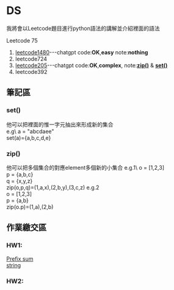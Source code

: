 # DS

我將會以Leetcode題目進行python語法的講解並介紹裡面的語法

Leetcode 75
1. [leetcode1480](https://youtu.be/rvw0IztUh7I)---chatgpt code:**OK**,**easy** note:**nothing**
2. leetcode724
3. [leetcode205](https://youtu.be/JoULDV7ixro)---chatgpt code:**OK**,**complex**, note:[**zip()**](https://github.com/SAStommy/DS/edit/main/README.md#zip()) & [**set()**](https://github.com/SAStommy/DS/edit/main/README.md#set())
4. leetcode392
## 筆記區
### set()
他可以把裡面的惟一字元抽出來形成新的集合\
e.g\ 
a = "abcdaee"\
set(a)={a,b,c,d,e}
### zip()
他可以把多個集合的對應element多個新的小集合
e.g.1\ 
o = [1,2,3]\
p = {a,b,c}\
q = {x,y,z}\
zip(o,p,q)=(1,a,x),(2,b,y),(3,c,z)
e.g.2\
o = [1,2,3]\
p = {a,b}\
zip(o.p)=(1,a),(2,b)
## 作業繳交區
### HW1:
[Prefix sum](https://youtu.be/rvw0IztUh7I)\
[string](https://youtu.be/JoULDV7ixro)
### HW2:
